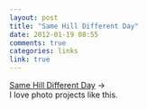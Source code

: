 ```yaml
---
layout: post
title: "Same Hill Different Day"
date: 2012-01-19 08:55
comments: true
categories: links
link: true
---
```

[Same Hill Different Day](http://samehilldifferentday.com/ "Same Hill Different Day") &rarr;  
I love photo projects like this. 